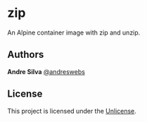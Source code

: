 # zip

An Alpine container image with zip and unzip.


## Authors

**Andre Silva** [@andreswebs](https://github.com/andreswebs)


## License

This project is licensed under the [Unlicense](UNLICENSE.md).

